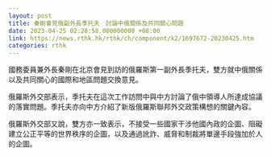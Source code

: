 ```yaml
---
layout: post
title: 秦剛會見俄副外長季托夫　討論中俄關係及共同關心問題
date: 2023-04-25 02:28:58.000000000 +08:00
link: https://news.rthk.hk/rthk/ch/component/k2/1697672-20230425.htm
categories: rthk
---
```


國務委員兼外長秦剛在北京會見到訪的俄羅斯第一副外長季托夫，雙方就中俄關係以及共同關心的國際和地區問題交換意見。

俄羅斯外交部表示，季托夫在這次工作訪問中與中方討論了俄中領導人所達成協議的落實問題。季托夫亦向中方介紹了新版俄羅斯聯邦外交政策構想的關鍵內容。

俄羅斯外交部又說，雙方亦一致表示，不接受一些國家干涉他國內政的企圖、阻礙建立公正平等的世界秩序的企圖，以及通過訛詐、威脅和制裁將單邊手段強加於人的企圖。
